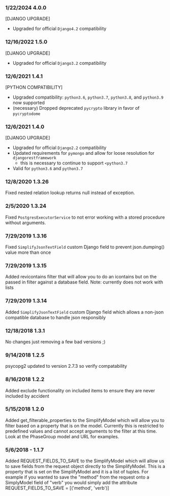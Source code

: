 ### 1/22/2024 4.0.0
[DJANGO UPGRADE]
- Upgraded for official `Django4.2` compatibility

### 12/16/2022 1.5.0
[DJANGO UPGRADE]
- Upgraded for official `Django3.2` compatibility

### 12/6/2021 1.4.1
[PYTHON COMPATIBILITY]
- Upgraded compatibility: `python3.6`, `python3.7`, `python3.8`, and `python3.9` now supported
- (necessary) Dropped deprecated `pycrypto` library in favor of `pycryptodome`

### 12/6/2021 1.4.0
[DJANGO UPGRADE]
- Upgraded for official `Django2.2` compatibility
- Updated requirements for `pymongo` and allow for loose resolution for `djangorestframework`
	- this is necessary to continue to support `<python3.7`
- Valid for `python3.6` and `python3.7`

### 12/8/2020 1.3.26
Fixed nested relation lookup returns null instead of exception.

### 2/5/2020 1.3.24
Fixed `PostgresExecutorService` to not error working with a stored procedure without arguments.

### 7/29/2019 1.3.16
Fixed `SimplifyJsonTextField` custom Django field to prevent json.dumping() value more than once

### 7/29/2019 1.3.15
Added revicontains filter that will allow you to do an icontains but on the passed in filter against a database field. Note: currently does not work with lists


### 7/29/2019 1.3.14
Added `SimplifyJsonTextField` custom Django field which allows a non-json compatible database to handle json responsibly

### 12/18/2018 1.3.1
No changes just removing a few bad versions ;)

### 9/14/2018 1.2.5
psycopg2 updated to version 2.7.3 so verify compatability

### 8/16/2018 1.2.2
Added exclude functionality on included items to ensure they are never included by accident

### 5/15/2018 1.2.0
Added get_filterable_properties to the SimplifyModel which will allow you to filter based on a property that is on the model. Currently this is restricted to predefined values and cannot accept arguments to the filter at this time. Look at the PhaseGroup model and URL for examples.

### 5/6/2018 - 1.1.7
Added REQUEST_FIELDS_TO_SAVE to the SimplifyModel which will allow us to save fields from the request object directly to the SimplifyModel. This is a property that is set on the SimplifyModel and it is a list of tuples. For example if you wanted to save the "method" from the request onto a SimplyModel field of "verb" you would simply add the attribute REQUEST_FIELDS_TO_SAVE = [('method', 'verb')]
